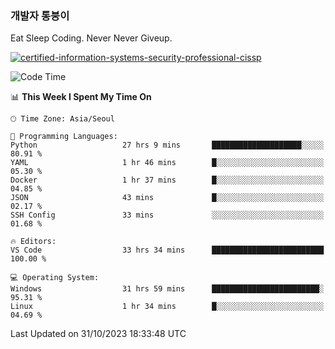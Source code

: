 ### 개발자 통붕이
Eat Sleep Coding.
Never Never Giveup.

[![certified-information-systems-security-professional-cissp](https://user-images.githubusercontent.com/44606727/157613689-acd84ec6-5f8f-4e79-89d9-a8d51f033634.png)](https://www.credly.com/badges/f394a010-85a0-450b-9136-8043af01d71c/public_url)

<!--START_SECTION:waka-->
![Code Time](http://img.shields.io/badge/Code%20Time-1%2C993%20hrs%2011%20mins-blue)

📊 **This Week I Spent My Time On** 

```text
🕑︎ Time Zone: Asia/Seoul

💬 Programming Languages: 
Python                   27 hrs 9 mins       ████████████████████░░░░░   80.91 % 
YAML                     1 hr 46 mins        █░░░░░░░░░░░░░░░░░░░░░░░░   05.30 % 
Docker                   1 hr 37 mins        █░░░░░░░░░░░░░░░░░░░░░░░░   04.85 % 
JSON                     43 mins             █░░░░░░░░░░░░░░░░░░░░░░░░   02.17 % 
SSH Config               33 mins             ░░░░░░░░░░░░░░░░░░░░░░░░░   01.68 % 

🔥 Editors: 
VS Code                  33 hrs 34 mins      █████████████████████████   100.00 % 

💻 Operating System: 
Windows                  31 hrs 59 mins      ████████████████████████░   95.31 % 
Linux                    1 hr 34 mins        █░░░░░░░░░░░░░░░░░░░░░░░░   04.69 % 
```


 Last Updated on 31/10/2023 18:33:48 UTC
<!--END_SECTION:waka-->
